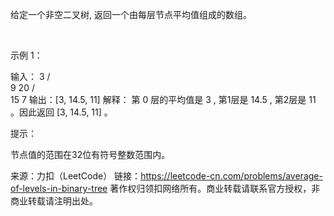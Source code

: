 给定一个非空二叉树, 返回一个由每层节点平均值组成的数组。

 

示例 1：

输入：
   3
  / \
 9  20
   /  \
  15   7
输出：[3, 14.5, 11]
解释：
第 0 层的平均值是 3 ,  第1层是 14.5 , 第2层是 11 。因此返回 [3, 14.5, 11] 。


提示：

节点值的范围在32位有符号整数范围内。

来源：力扣（LeetCode）
链接：https://leetcode-cn.com/problems/average-of-levels-in-binary-tree
著作权归领扣网络所有。商业转载请联系官方授权，非商业转载请注明出处。